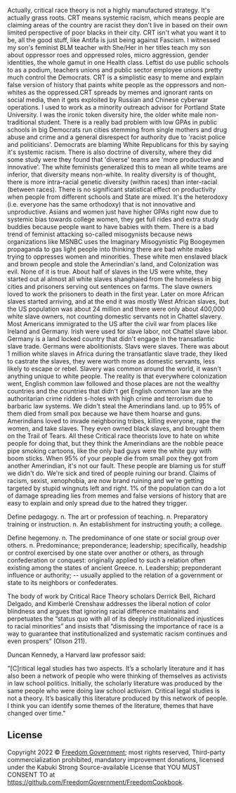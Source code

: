 Actually, critical race theory is not a highly manufactured strategy. It's actually grass roots. CRT means systemic racism, which means people are claiming areas of the country are racist they don't live in based on their own limited perspective of poor blacks in their city. CRT isn't what you want it to be, all the good stuff, like Antifa is just being against Fascism. I witnessed my son's feminist BLM teacher with She/Her in her titles teach my son about oppressor roes and oppressed roles, micro aggression, gender identities, the whole gamut in one Health class. Leftist do use public schools to as a podium, teachers unions and public sector employee unions pretty much control the Democrats. CRT is a simplistic easy to meme and explain false version of history that paints white people as the oppressors and non-whites as the oppressed.CRT spreads by memes and ignorant rants on social media, then it gets exploited by Russian and Chinese cyberwar operations. I used to work as a minority outreach advisor for Portland State University. I was the ironic token diversity hire, the older white male non-traditional student. There is a really bad problem with low GPAs in public schools in big Democrats run cities stemming from single mothers and drug abuse and crime and a general disrespect for authority due to 'racist police and politicians'. Democrats are blaming White Republicans for this by saying it's systemic racism. There is also doctrine of diversity, where they did some study were they found that 'diverse' teams are 'more productive and innovative'. The white feminists generalized this to mean all white teams are inferior, that diversity means non-white. In reality diversity is of thought, there is more intra-racial genetic diversity (within races) than inter-racial (between races). There is no significant statistical effect on productivity when people from different schools and State are mixed. It's the heterodoxy (i.e. everyone has the same orthodoxy) that is not innovative and unproductive. Asians and women just have higher GPAs right now due to systemic bias towards college women, they get full rides and extra study buddies because people want to have babies with them. There is a bad trend of feminist attacking so-called misogynists because news organizations like MSNBC uses the Imaginary Misogynistic Pig Boogeymen propaganda to gas light people into thinking there are bad white males trying to oppresses women and minorities. These white men enslaved black and brown people and stole the Amerindian's land, and Colonization was evil. None of it is true. About half of slaves in the US were white, they started out al almost all white slaves shanghaied from the homeless in big cities and prisoners serving out sentences on farms. The slave owners loved to work the prisoners to death in the first year. Later on more African slaves started arriving, and at the end it was mostly West African slaves, but the US population was about 24 million and there were only about 400,000 white slave owners, not counting domestic servants not in Chattel slavery. Most Americans immigrated to the US after the civil war from places like Ireland and Germany. Irish were used for slave labor, not Chattel slave labor. Germany is a land locked country that didn't engage in the transatlantic slave trade. Germans were abolitionists. Slavs were slaves. There was about 1 million white slaves in Africa during the transatlantic slave trade, they liked to castrate the slaves, they were worth more as domestic servants, less likely to escape or rebel. Slavery was common around the world, it wasn't anything unique to white people. The reality is that everywhere colonization went, English common law followed and those places are not the wealthy countries and the countries that didn't get English common law are the authoritarian crime ridden s-holes with high crime and terrorism due to barbaric law systems. We didn't steal the Amerindians land. up to 95% of them died from small pox because we have them hoarse and guns. Amerindians loved to invade neighboring tribes, killing everyone, rape the women, and take slaves. They even owned black slaves, and brought them on the Trail of Tears. All these Critical race theorists love to hate on white people for doing that, but they think the Amerindians are the nobble peace pipe smoking cartoons, like the only bad guys were the white guy with boom sticks. When 95% of your people die from small pox they got from another Amerindian, it's not our fault. These people are blaming us for stuff we didn't do. We're sick and tired of people ruining our brand. Claims of racism, sexist, xenophobia, are now brand ruining and we're getting targeted by stupid wingnuts left and right. 1% of the population can do a lot of damage spreading lies from memes and false versions of history that are easy to explain and only spread due to the hatred they trigger.

Define pedagogy.
    n. The art or profession of teaching.
    n. Preparatory training or instruction.
    n. An establishment for instructing youth; a college.

Define hegemony.
    n. The predominance of one state or social group over others.
    n. Predominance; preponderance; leadership; specifically, headship or control exercised by one state over another or others, as through confederation or conquest: originally applied to such a relation often existing among the states of ancient Greece.
    n. Leadership; preponderant influence or authority; -- usually applied to the relation of a government or state to its neighbors or confederates.

The body of work by Critical Race Theory scholars Derrick Bell,
Richard Delgado, and Kimberlé Crenshaw addresses the liberal notion
of color blindness and argues that ignoring racial difference maintains
and perpetuates the “status quo with all of its deeply institutionalized
injustices to racial minorities” and insists that “dismissing the
importance of race is a way to guarantee that institutionalized and
systematic racism continues and even prospers” (Olson 211).

Duncan Kennedy, a Harvard law professor said:

"[C]ritical legal studies has two aspects. It’s a scholarly literature and it has also been a network of people who were thinking of themselves as activists in law school politics. Initially, the scholarly literature was produced by the same people who were doing law school activism. Critical legal studies is not a theory. It’s basically this literature produced by this network of people. I think you can identify some themes of the literature, themes that have changed over time."

## License

Copyright 2022 © [Freedom Government](https://github.com/FreedomGovernment); most rights reserved, Third-party commercialization prohibited, mandatory improvement donations, licensed under the Kabuki Strong Source-available License that YOU MUST CONSENT TO at <https://github.com/FreedomGovernment/FreedomCookbook>.
